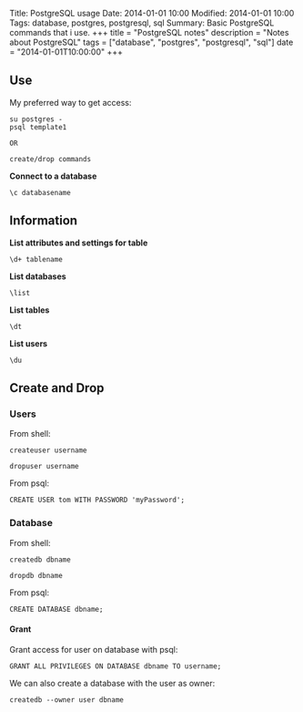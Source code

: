 Title: PostgreSQL usage
Date: 2014-01-01 10:00
Modified: 2014-01-01 10:00
Tags: database, postgres, postgresql, sql
Summary: Basic PostgreSQL commands that i use.
+++
title = "PostgreSQL notes"
description = "Notes about PostgreSQL"
tags = ["database", "postgres", "postgresql", "sql"]
date = "2014-01-01T10:00:00"
+++

## Use

My preferred way to get access:

    su postgres -
    psql template1

    OR

    create/drop commands


**Connect to a database**

    \c databasename

## Information

**List attributes and settings for table**

    \d+ tablename

**List databases**

    \list

**List tables**

    \dt

**List users**

    \du


## Create and Drop

### Users

From shell:

    createuser username

    dropuser username

From psql:

    CREATE USER tom WITH PASSWORD 'myPassword';

### Database

From shell:

    createdb dbname

    dropdb dbname

From psql:

    CREATE DATABASE dbname;

#### Grant

Grant access for user on database with psql:

    GRANT ALL PRIVILEGES ON DATABASE dbname TO username;


We can also create a database with the user as owner:

    createdb --owner user dbname
